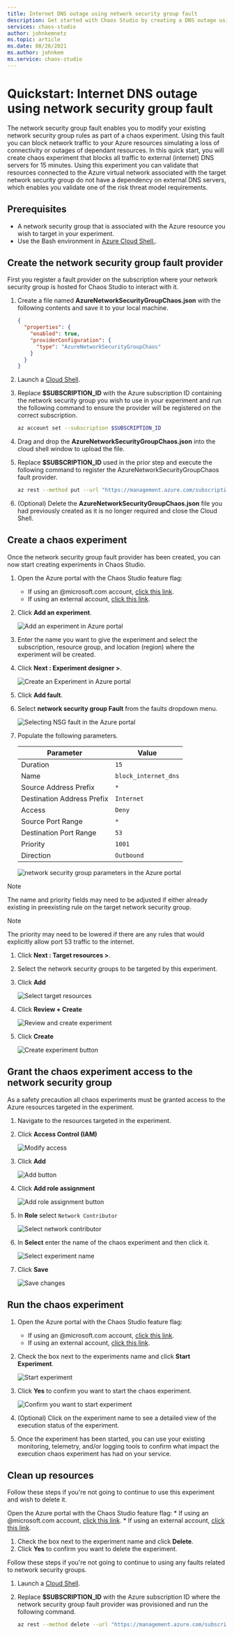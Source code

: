 ```yaml
---
title: Internet DNS outage using network security group fault
description: Get started with Chaos Studio by creating a DNS outage using the network security group fault.
services: chaos-studio
author: johnkemnetz
ms.topic: article
ms.date: 08/26/2021
ms.author: johnkem
ms.service: chaos-studio
---
```


# Quickstart: Internet DNS outage using network security group fault

The network security group fault enables you to modify your existing network security group rules as part of a chaos experiment. Using this fault you can block network traffic to your Azure resources simulating a loss of connectivity or outages of dependant resources. In this quick start, you will create chaos experiment that blocks all traffic to external (internet) DNS servers for 15 minutes. Using this experiment you can validate that resources connected to the Azure virtual network associated with the target network security group do not have a dependency on external DNS servers, which enables you validate one of the risk threat model requirements.

## Prerequisites

- A network security group that is associated with the Azure resource you wish to target in your experiment.  
- Use the Bash environment in [Azure Cloud Shell.](../cloud-shell/quickstart.md).

## Create the network security group fault provider

First you register a fault provider on the subscription where your network security group is hosted for Chaos Studio to interact with it.

1. Create a file named **AzureNetworkSecurityGroupChaos.json** with the following contents and save it to your local machine.

      ```json
      { 
        "properties": {
          "enabled": true,
          "providerConfiguration": {
            "type": "AzureNetworkSecurityGroupChaos"
          }
        }
      }
      ```

1. Launch a [Cloud Shell](https://shell.azure.com/).
1. Replace **$SUBSCRIPTION_ID** with the Azure subscription ID containing the network security group you wish to use in your experiment and run the following command to ensure the provider will be registered on the correct subscription.

    ```bash
    az account set --subscription $SUBSCRIPTION_ID
    ```

1. Drag and drop the **AzureNetworkSecurityGroupChaos.json** into the cloud shell window to upload the file.
1. Replace **$SUBSCRIPTION_ID** used in the prior step and execute the following command to register the AzureNetworkSecurityGroupChaos fault provider.

    ```bash
    az rest --method put --url "https://management.azure.com/subscriptions/$SUBSCRIPTION_ID/providers/microsoft.chaos/chaosProviderConfigurations/AzureNetworkSecurityGroupChaos?api-version=2021-06-21-preview" --body @AzureNetworkSecurityGroupChaos.json --resource "https://management.azure.com"
    ```

1. (Optional) Delete the **AzureNetworkSecurityGroupChaos.json** file you had previously created as it is no longer required and close the Cloud Shell.

## Create a chaos experiment

Once the network security group fault provider has been created, you can now start creating experiments in Chaos Studio.

1. Open the Azure portal with the Chaos Studio feature flag:
    * If using an @microsoft.com account, [click this link](https://ms.portal.azure.com/?microsoft_azure_chaos_assettypeoptions={%22chaosStudio%22:{%22options%22:%22%22},%22chaosExperiment%22:{%22options%22:%22%22}}&microsoft_azure_chaos=true).
    * If using an external account, [click this link](https://portal.azure.com/?feature.customPortal=false&microsoft_azure_chaos_assettypeoptions={%22chaosStudio%22:{%22options%22:%22%22},%22chaosExperiment%22:{%22options%22:%22%22}}).
1. Click **Add an experiment**.

    ![Add an experiment in Azure portal](images/add-an-experiment.png)

1. Enter the name you want to give the experiment and select the subscription, resource group, and location (region) where the experiment will be created.
1. Click **Next : Experiment designer >**.

    ![Create an Experiment in Azure portal](images/create-an-experiment-dns-outage.png)

1. Click **Add fault**.
1. Select **network security group Fault** from the faults dropdown menu.

    ![Selecting NSG fault in the Azure portal](images/network-security-group-fault.png)

1. Populate the following parameters.

    | Parameter | Value |
    | -- | -- |
    | Duration | `15` |
    | Name | `block_internet_dns` |
    | Source Address Prefix | `*` |
    | Destination Address Prefix | `Internet` |
    | Access | `Deny` |
    | Source Port Range | `*` |
    | Destination Port Range | `53` |
    | Priority | `1001` |
    | Direction | `Outbound` |

    ![network security group parameters in the Azure portal](images/qs-network-outage-dns-parameters.png)

> [!NOTE]
> The name and priority fields may need to be adjusted if either already existing in preexisting rule on the target network security group.

> [!NOTE]
> The priority may need to be lowered if there are any rules that would explicitly allow port 53 traffic to the internet.

1. Click **Next : Target resources >**.
1. Select the network security groups to be targeted by this experiment.
1. Click **Add**

    ![Select target resources](images/nsg-fault-targets.png)

1. Click **Review + Create**

    ![Review and create experiment](images/review-create.png)

1. Click **Create**

    ![Create experiment button](images/create.png)

## Grant the chaos experiment access to the network security group

As a safety precaution all chaos experiments must be granted access to the Azure resources targeted in the experiment.

1. Navigate to the resources targeted in the experiment.
1. Click **Access Control (IAM)**

    ![Modify access](images/access-control.png)

1. Click **Add**

    ![Add button](images/add.png)

1. Click **Add role assignment**

    ![Add role assignment button](images/add-role-assignment.png)

1. In **Role** select `Network Contributor`

    ![Select network contributor](images/role-network-contributor.png)

1. In **Select** enter the name of the chaos experiment and then click it.

    ![Select experiment name](images/qs-network-outage-dns-select.png)

1. Click **Save**

    ![Save changes](images/save-discard.png)

## Run the chaos experiment

1. Open the Azure portal with the Chaos Studio feature flag:
    * If using an @microsoft.com account, [click this link](https://ms.portal.azure.com/?microsoft_azure_chaos_assettypeoptions={%22chaosStudio%22:{%22options%22:%22%22},%22chaosExperiment%22:{%22options%22:%22%22}}&microsoft_azure_chaos=true).
    * If using an external account, [click this link](https://portal.azure.com/?feature.customPortal=false&microsoft_azure_chaos_assettypeoptions={%22chaosStudio%22:{%22options%22:%22%22},%22chaosExperiment%22:{%22options%22:%22%22}}).
1. Check the box next to the experiments name and click **Start Experiment**.

    ![Start experiment](images/qs-network-outage-dns-start.png)

1. Click **Yes** to confirm you want to start the chaos experiment.

    ![Confirm you want to start experiment](images/start-experiment-confirmation.png)
1. (Optional) Click on the experiment name to see a detailed view of the execution status of the experiment.
1. Once the experiment has been started, you can use your existing monitoring, telemetry, and/or logging tools to confirm what impact the execution chaos experiment has had on your service.

## Clean up resources

Follow these steps if you're not going to continue to use this experiment and wish to delete it.

Open the Azure portal with the Chaos Studio feature flag:
    * If using an @microsoft.com account, [click this link](https://ms.portal.azure.com/?microsoft_azure_chaos_assettypeoptions={%22chaosStudio%22:{%22options%22:%22%22},%22chaosExperiment%22:{%22options%22:%22%22}}&microsoft_azure_chaos=true).
    * If using an external account, [click this link](https://portal.azure.com/?feature.customPortal=false&microsoft_azure_chaos_assettypeoptions={%22chaosStudio%22:{%22options%22:%22%22},%22chaosExperiment%22:{%22options%22:%22%22}}).
1. Check the box next to the experiment name and click **Delete**.
1. Click **Yes** to confirm you want to delete the experiment.

Follow these steps if you're not going to continue to using any faults related to network security groups.

1. Launch a [Cloud Shell](https://shell.azure.com/).
1. Replace **$SUBSCRIPTION_ID** with the Azure subscription ID where the network security group fault provider was provisioned and run the following command.

    ```bash
    az rest --method delete --url "https://management.azure.com/subscriptions/$SUBSCRIPTION_ID/providers/microsoft.chaos/chaosProviderConfigurations/AzureNetworkSecurityGroupChaos?api-version=2021-06-21-preview" --resource "https://management.azure.com"
    ```
